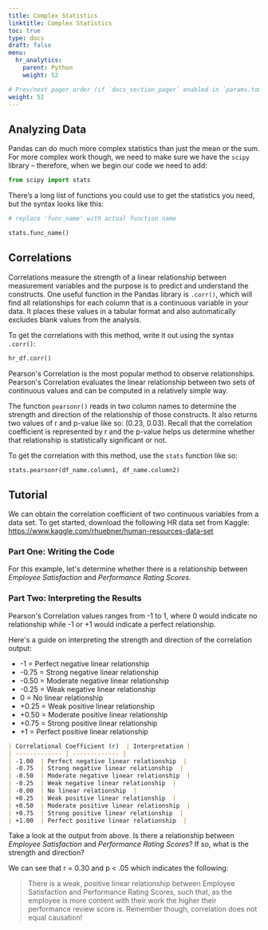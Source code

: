 ```yaml
---
title: Complex Statistics
linktitle: Complex Statistics
toc: true
type: docs
draft: false
menu:
  hr_analytics:
    parent: Python
    weight: 52

# Prev/next pager order (if `docs_section_pager` enabled in `params.toml`)
weight: 52
---
```



## Analyzing Data

Pandas can do much more complex statistics than just the mean or the sum. For more complex work though, we need to make sure we have the `scipy` library – therefore, when we begin our code we need to add:

```python
from scipy import stats
```

There’s a long list of functions you could use to get the statistics you need, but the syntax looks like this:

```python
# replace 'func_name' with actual function name

stats.func_name()
```

<!-- >> *Notice how you don’t actually have to write ”scipy” here. More on that later.* -->

## Correlations

Correlations measure the strength of a linear relationship between measurement variables and the purpose is to predict and understand the constructs. One useful function in the Pandas library is `.corr()`, which will find all relationships for each column that is a continuous variable in your data. It places these values in a tabular format and also automatically excludes blank values from the analysis.

To get the correlations with this method, write it out using the syntax `.corr()`:

```python
hr_df.corr()
```

Pearson's Correlation is the most popular method to observe relationships. Pearson's Correlation evaluates the linear relationship between two sets of continuous values and can be computed in a relatively simple way.

The function `pearsonr()` reads in two column names to determine the strength and direction of the relationship of those constructs. It also returns two values of r and p-value like so: (0.23, 0.03). Recall that the correlation coefficient is represented by r and the p-value helps us determine whether that relationship is statistically significant or not.

To get the correlation with this method, use the `stats` function like so:

```python
stats.pearsonr(df_name.column1, df_name.column2)
```

## Tutorial

We can obtain the correlation coefficient of two continuous variables from a data set. To get started, download the following HR data set from Kaggle: https://www.kaggle.com/rhuebner/human-resources-data-set
### Part One: Writing the Code
For this example, let's determine whether there is a relationship between *Employee Satisfaction* and *Performance Rating Scores*.

<script src="https://gist.github.com/mariahnorell/b21b82919f46b1faf06a4d6349f6486a.js"></script>

### Part Two: Interpreting the Results

Pearson's Correlation values ranges from -1 to 1, where 0 would indicate no relationship while -1 or +1 would indicate a perfect relationship.

Here's a guide on interpreting the strength and direction of the correlation output:

* -1 = Perfect negative linear relationship
* -0.75 = Strong negative linear relationship
* -0.50 = Moderate negative linear relationship
* -0.25 = Weak negative linear relationship
* 0 = No linear relationship
* +0.25 = Weak positive linear relationship
* +0.50 = Moderate positive linear relationship
* +0.75 = Strong positive linear relationship
* +1 = Perfect positive linear relationship

```markdown
| Correlational Coefficient (r)  | Interpretation |
| ------------- | ------------- |
| -1.00  | Perfect negative linear relationship  |
| -0.75  | Strong negative linear relationship  |
| -0.50  | Moderate negative linear relationship  |
| -0.25  | Weak negative linear relationship  |
| -0.00  | No linear relationship  |
| +0.25  | Weak positive linear relationship  |
| +0.50  | Moderate positive linear relationship  |
| +0.75  | Strong positive linear relationship  |
| +1.00  | Perfect positive linear relationship  |
```

Take a look at the output from above. Is there a relationship between *Employee Satisfaction* and *Performance Rating Scores*? If so, what is the strength and direction?

We can see that r = 0.30 and p < .05 which indicates the following:

> There is a weak, positive linear relationship between Employee Satisfaction and Performance Rating Scores, such that, as the employee is more content with their work the higher their performance review score is. Remember though, correlation does not equal causation!
